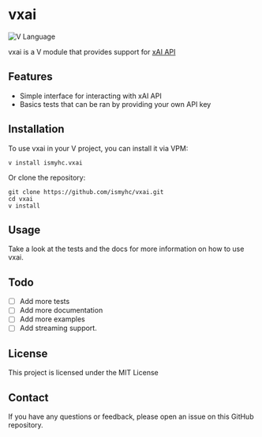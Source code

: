 # vxai

![V Language](https://img.shields.io/badge/language-V-blue.svg)

vxai is a V module that provides support for [xAI API](https://docs.x.ai/api)

## Features

- Simple interface for interacting with xAI API
- Basics tests that can be ran by providing your own API key

## Installation

To use vxai in your V project, you can install it via VPM:

```
v install ismyhc.vxai
```

Or clone the repository:

```
git clone https://github.com/ismyhc/vxai.git
cd vxai
v install
```

## Usage

Take a look at the tests and the docs for more information on how to use vxai.

## Todo
- [ ] Add more tests
- [ ] Add more documentation
- [ ] Add more examples
- [ ] Add streaming support.

## License
    
This project is licensed under the MIT License

## Contact

If you have any questions or feedback, please open an issue on this GitHub repository.